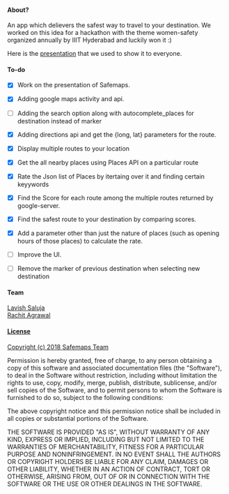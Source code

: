 #### About?
An app which delievers the safest way to travel to your destination. We worked on this idea for a hackathon with the theme women-safety organized annually by IIIT Hyderabad and luckily won it :) 

Here is the <a href = "https://drive.google.com/open?id=1b-q0GwQgZWSL5p35VQdqcBrAaVG8WMyh">presentation</a> that we used to show it to everyone.

#### To-do
- [x] Work on the presentation of Safemaps.
- [x] Adding google maps activity and api.
- [ ] Adding the search option along with autocomplete_places for destination instead of marker 
- [x] Adding directions api and get the {long, lat} parameters for the route.
- [x] Display multiple routes to your location
- [x] Get the all nearby places using Places API on a particular route
- [x] Rate the Json list of Places by itertaing over it and finding certain keyywords
- [x] Find the Score for each route among the multiple routes returned by google-server.
- [x] Find the safest route to your destination by comparing scores.
- [x] Add a parameter other than just the nature of places (such as opening hours of those places) to calculate the rate.
- [ ] Improve the UI.
- [ ] Remove the marker of previous destination when selecting new destination


#### Team
<a href = "https://www.linkedin.com/in/lavishsaluja/">Lavish Saluja\
Rachit Agrawal

#### License
Copyright (c) 2018 <a href="https://github.com/lavishsaluja/Safemaps#team">Safemaps Team</a>

Permission is hereby granted, free of charge, to any person obtaining a copy of this software and associated documentation files (the "Software"), to deal in the Software without restriction, including without limitation the rights to use, copy, modify, merge, publish, distribute, sublicense, and/or sell copies of the Software, and to permit persons to whom the Software is furnished to do so, subject to the following conditions:

The above copyright notice and this permission notice shall be included in all copies or substantial portions of the Software.

THE SOFTWARE IS PROVIDED "AS IS", WITHOUT WARRANTY OF ANY KIND, EXPRESS OR IMPLIED, INCLUDING BUT NOT LIMITED TO THE WARRANTIES OF MERCHANTABILITY, FITNESS FOR A PARTICULAR PURPOSE AND NONINFRINGEMENT. IN NO EVENT SHALL THE AUTHORS OR COPYRIGHT HOLDERS BE LIABLE FOR ANY CLAIM, DAMAGES OR OTHER LIABILITY, WHETHER IN AN ACTION OF CONTRACT, TORT OR OTHERWISE, ARISING FROM, OUT OF OR IN CONNECTION WITH THE SOFTWARE OR THE USE OR OTHER DEALINGS IN THE SOFTWARE.